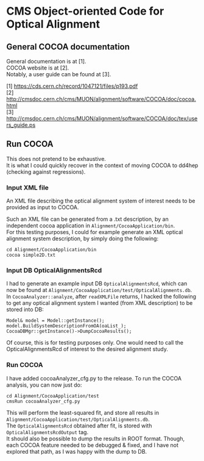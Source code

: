 # **CMS Object-oriented Code for Optical Alignment**

## General COCOA documentation

General documentation is at [1].   
COCOA website is at [2].   
Notably, a user guide can be found at [3].   

[1] https://cds.cern.ch/record/1047121/files/p193.pdf   
[2] http://cmsdoc.cern.ch/cms/MUON/alignment/software/COCOA/doc/cocoa.html   
[3] http://cmsdoc.cern.ch/cms/MUON/alignment/software/COCOA/doc/tex/users_guide.ps



## Run COCOA
This does not pretend to be exhaustive.    
It is what I could quickly recover in the context of moving COCOA to dd4hep (checking against regressions).   

### Input XML file
An XML file describing the optical alignment system of interest needs to be provided as input to COCOA.      
   
Such an XML file can be generated from a .txt description, by an independent cocoa application in `Alignment/CocoaApplication/bin`.   
For this testing purposes, I could for example generate an XML optical alignment system description, by simply doing the following:

    cd Alignment/CocoaApplication/bin
    cocoa simple2D.txt

### Input DB OpticalAlignmentsRcd
I had to generate an example input DB `OpticalAlignmentsRcd`, which can now be found at `Alignment/CocoaApplication/test/OpticalAlignments.db`.   
In `CocoaAnalyzer::analyze`, after `readXMLFile` returns, I hacked the following to get any optical alignment system I wanted (from XML description) to be stored into DB:

    Model& model = Model::getInstance();
    model.BuildSystemDescriptionFromOA(oaList_);
    CocoaDBMgr::getInstance()->DumpCocoaResults();
Of course, this is for testing purposes only. One would need to call the OpticalAlignmentsRcd of interest to the desired alignment study.

### Run COCOA
I have added cocoaAnalyzer_cfg.py to the release. To run the COCOA analysis, you can now just do:


    cd Alignment/CocoaApplication/test
    cmsRun cocoaAnalyzer_cfg.py
This will perform the least-squared fit, and store all results in `Alignment/CocoaApplication/test/OpticalAlignments.db`.      
The `OpticalAlignmentsRcd` obtained after fit, is stored with `OpticalAlignmentsRcdOutput` tag.      
It should also be possible to dump the results in ROOT format. Though, each COCOA feature needed to be debugged & fixed, and I have not explored that path, as I was happy with the dump to DB.
